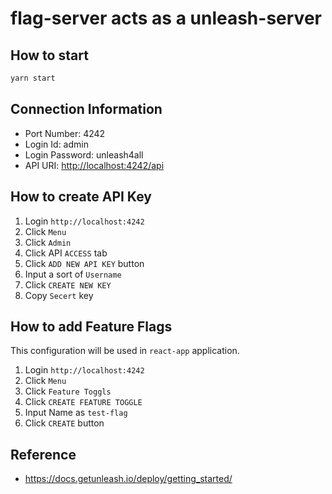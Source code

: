 # flag-server acts as a unleash-server

## How to start

```bash
yarn start
```

## Connection Information

- Port Number: 4242
- Login Id: admin
- Login Password: unleash4all
- API URI: <http://localhost:4242/api>

## How to create API Key

1. Login `http://localhost:4242`
2. Click `Menu`
3. Click `Admin`
4. Click API `ACCESS` tab
5. Click `ADD NEW API KEY` button
6. Input a sort of `Username`
7. Click `CREATE NEW KEY`
8. Copy `Secert` key

## How to add Feature Flags

This configuration will be used in `react-app` application.

1. Login `http://localhost:4242`
2. Click `Menu`
3. Click `Feature Toggls`
4. Click `CREATE FEATURE TOGGLE`
5. Input Name as `test-flag`
6. Click `CREATE` button

## Reference

- <https://docs.getunleash.io/deploy/getting_started/>
